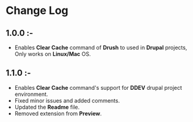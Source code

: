 # Change Log

## 1.0.0 :-

- Enables **Clear Cache** command of **Drush** to used in **Drupal** projects, Only works on **Linux/Mac** OS.

## 1.1.0 :-

- Enables **Clear Cache** command's support for **DDEV** drupal project environment.
- Fixed minor issues and added comments.
- Updated the **Readme** file.
- Removed extension from **Preview**.
